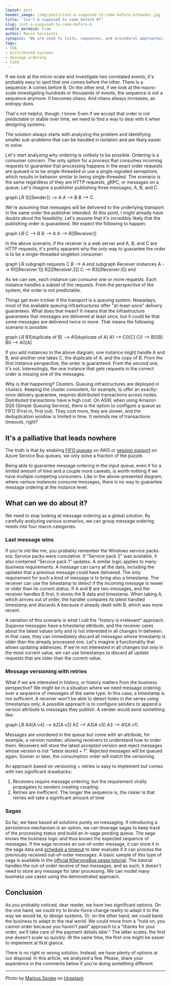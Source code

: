 ```yaml
---
layout: post
header_image: /img/posts/isnt-a-supposed-to-come-before-b/header.jpg
title: "Isn't A supposed to come before B?"
slug: isnt-a-supposed-to-come-before-b
enable_mermaid: true
author: Mauro Servienti
synopsis: "We are used to lists, sequences, and procedural approaches. We are constantly under the impression that what we do is ordered. That's not the case. Why are we trying to replicate into software architectures a non-existent ordering?"
tags:
- SOA
- distributed systems
- message ordering
- FIFO
---
```


If we look at the micro-scale and investigate two correlated events, it's probably easy to spot that one comes before the other. There is a sequence: A comes before B. On the other end, if we look at the macro-scale investigating hundreds or thousands of events, the sequence is not a sequence anymore. It becomes chaos. And chaos always increases, as entropy does.

That's not helpful, though. I know. Even if we accept that order is not predictable or stable over time, we need to find a way to deal with it when designing systems.

The solution always starts with analyzing the problem and identifying smaller sub-problems that can be handled in isolation and are likely easier to solve.

Let's start analyzing why ordering is unlikely to be possible. Ordering is a consumer concern. The only option for a process that consumes incoming requests to guarantee that processing happens in the exact order requests are queued is to be single-threaded or use a single-signaled semaphore, which results in behavior similar to being single-threaded. The scenario is the same regardless of they are HTTP requests, gRPC, or messages on a queue. Let's imagine a publisher publishing three messages, A, B, and C.

<div class="mermaid">
graph LR
    S[[Sender]] --> A
    A --> B
    B --> C
</div>

We're assuming that messages will be delivered to the underlying transport in the same order the publisher intended. At this point, I might already have doubts about the feasibility. Let's assume that it's incredibly likely that the publishing order is guaranteed. We expect the following to happen: 

<div class="mermaid">
graph LR
    C --> B
    B --> A
    A --> R[[Receiver]]
</div>

In the above scenario, if the receiver is a web server and A, B, and C are HTTP requests, it's pretty apparent why the only way to guarantee the order is to be a single-threaded singleton consumer:

<div class="mermaid">
graph LR
    subgraph requests
    C
    B --> A
    end
    subgraph Receiver instances
    A --> R1[[Receiver:1]]
    R2[[Receiver:2]]
    C --> R3[[Receiver:3]]
    end
</div>

As we can see, each instance can consume one or more requests. Each instance handles a subset of the requests. From the perspective of the system, the order is not predictable.

Things get even trickier if the transport is a queuing system. Nowadays, most of the available queuing infrastructures offer "at-least-once" delivery guarantees. What does that mean? It means that the infrastructure guarantees that messages are delivered at least once, but it could be that some messages are delivered twice or more. That means the following scenario is possible:

<div class="mermaid">
graph LR
    B1[duplicate of B] --> A1[duplicate of A]
    A1 --> C0[C]
    C0 --> B0[B]
    B0 --> A0[A]
</div>

If you add instances to the above diagram, one instance might handle A and B, and another one takes C, the duplicate of A, and the copy of B. From the first instance perspective, the order is guaranteed. From the second one, it's not. Interestingly, the one instance that gets requests in the correct order is missing one of the messages.

Why is that happening? Clusters. Queuing infrastructures are deployed in clusters. Keeping the cluster consistent, for example, to offer an exactly-once delivery guarantee, requires distributed transactions across nodes. Distributed transactions have a high cost. On ASW, when using Amazon SQS (Simple Queuing Service), there is the option to configure a queue as FIFO (First in, first out). They cost more, they are slower, and the deduplication window is limited in time. It reminds me of transactions timeouts, right?

## It's a palliative that leads nowhere

The truth is that by enabling [FIFO queues](https://docs.aws.amazon.com/AWSSimpleQueueService/latest/SQSDeveloperGuide/FIFO-queues.html) on AWS or [session support](https://docs.microsoft.com/en-us/azure/service-bus-messaging/enable-message-sessions) on Azure Service Bus queues, we only solve a fraction of the puzzle.

Being able to guarantee message ordering in the input queue, even if for a limited amount of time and a couple more caveats, is worth nothing if we have multiple competing consumers. Like in the above-presented diagram, where various instances consume messages, there is no way to guarantee message ordering at the instance level.

## What can we do about it?

We need to stop looking at message ordering as a global solution. By carefully analyzing various scenarios, we can group message ordering needs into four macro categories.

### Last message wins

If you're old like me, you probably remember the Windows service packs era. Service packs were cumulative. If "Service pack 2" was available, it also contained "Service pack 1" updates. A similar logic applies to many business requirements. A message can carry all the data, including the updates that a previous message could have delivered. The only requirement for such a kind of message is to bring also a timestamp. The receiver can use the timestamp to detect if the incoming message is newer or older than its current status. If A and B are two messages, and the receiver handles B first, it stores the B data and timestamp. When taking A, which arrives out of order, the handler compares its latest handled timestamp and discards A because it already dealt with B, which was more recent.

A variation of this scenario is what I call the "history is irrelevant" approach. Suppose messages have a timestamp attribute, and the receiver cares about the latest values only and is not interested in all changes in between. In that case, they can immediately discard all messages whose timestamp is older than the already processed one. Let's imagine a functionality that allows updating addresses. If we're not interested in all changes but only in the most current value, we can use timestamps to discard all update requests that are older than the current value.

### Message versioning with retries

What if we are interested in history, or history matters from the business perspective? We might be in a situation where we need message ordering over a sequence of messages of the same type. In this case, a timestamp is not sufficient. A receiver won't be able to detect holes in the series using timestamps only. A possible approach is to configure senders to append a version attribute to messages they publish. A sender would send something like:

<div class="mermaid">
graph LR
    A4[A v4] --> A2[A v2]
    A2 --> A3[A v3]
    A3 --> A1[A v1]
</div>

Messages are unordered in the queue but come with an attribute, for example, a version number, allowing receivers to understand how to order them. Receivers will store the latest accepted version and reject messages whose version is not "latest stored + 1". Rejected messages will be queued again. Sooner or later, the consumption order will match the versioning.

An approach based on versioning + retries is easy to implement but comes with two significant drawbacks:

1.  Receivers require message ordering, but the requirement virally propagates to senders creating coupling.
2. Retries are inefficient. The longer the sequence is, the riskier is that retries will take a significant amount of time

### Sagas

So far, we have based all solutions purely on messaging. If introducing a persistence mechanism is an option, we can leverage sagas to keep track of the processing status and build an in-saga pending queue. The saga knows the business logic and thus knows the expected sequence of messages. If the saga receives an out-of-order message, it can store it in the saga data and [schedule a timeout](https://milestone.topics.it/talks/got-the-time.html) to later evaluate if it can process the previously received out-of-order messages. A basic sample of this type of saga is available in the [official NServiceBus sagas tutorial](https://docs.particular.net/tutorials/nservicebus-sagas/1-saga-basics/). The tutorial handles the out-of-order receive of two messages, and as such, it doesn't need to store any message for later processing. We can model many business use cases using the demonstrated approach.

## Conclusion

As you probably noticed, dear reader, we have two significant options. On the one hand, we could try to brute-force change reality to adapt it to the way we would lie, to design systems. Or, on the other hand, we could bend the business to adapt to the real world. We could move from a "hold on, you cannot order because you haven't paid" approach to a "thanks for your order, we'll take care of the payment details later." The latter scales, the first one doesn't scale so quickly. At the same time, the first one might be easier to implement at first glance.

There is no right or wrong solution. Instead, we have plenty of options at our disposal. In this article, we analyzed a few. Please, share your experience in the comments below if you're doing something different.

---

Photo by <a href="https://unsplash.com/@markusspiske?utm_source=unsplash&utm_medium=referral&utm_content=creditCopyText">Markus Spiske</a> on <a href="https://unsplash.com/s/photos/order?utm_source=unsplash&utm_medium=referral&utm_content=creditCopyText">Unsplash</a>
